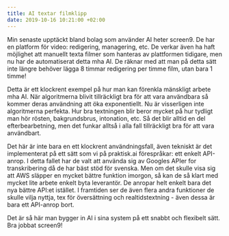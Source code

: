 ```yaml
---
title: AI textar filmklipp
date: 2019-10-16 10:21:00 +02:00
---
```


Min senaste upptäckt bland bolag som använder AI heter screen9. De har en platform för video: redigering, managering, etc. De verkar även ha haft möjlighet att manuellt texta filmer som hanteras av plattformen tidigare, men nu har de automatiserat detta mha AI. De räknar med att man på detta sätt inte längre behöver lägga 8 timmar redigering per timme film, utan bara 1 timme! 

Detta är ett klockrent exempel på hur man kan förenkla mänskligt arbete mha AI. När algoritmerna blivit tillräckligt bra för att vara användbara så kommer deras användning att öka exponentiellt. Nu är visserligen inte algoritmerna perfekta. Hur bra textningen blir beror mycket på hur tydligt man hör rösten, bakgrundsbrus, intonation, etc. Så det blir alltid en del efterbearbetning, men det funkar alltså i alla fall tillräckligt bra för att vara användbart.

Det här är inte bara en ett klockrent användningsfall, även tekniskt är det implementerat på ett sätt som vi på praktisk.ai förespråkar: ett enkelt API-anrop. I detta fallet har de valt att använda sig av Googles APIer for transkribering då de har bäst stöd för svenska. Men om det skulle visa sig att AWS släpper en mycket bättre funktion imorgon, så kan de så klart med mycket lite arbete enkelt byta leverantör. De anropar helt enkelt bara det nya bättre API:et istället. 
I framtiden ser de även flera andra funktioner de skulle vilja nyttja, tex för översättning och realtidstextning - även dessa är bara ett API-anrop bort. 

Det är så här man bygger in AI i sina system på ett snabbt och flexibelt sätt. Bra jobbat screen9!


